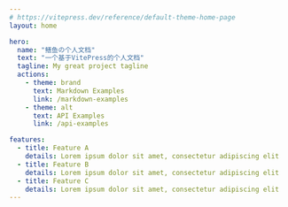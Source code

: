 ```yaml
---
# https://vitepress.dev/reference/default-theme-home-page
layout: home

hero:
  name: "鳝鱼の个人文档"
  text: "一个基于VitePress的个人文档"
  tagline: My great project tagline
  actions:
    - theme: brand
      text: Markdown Examples
      link: /markdown-examples
    - theme: alt
      text: API Examples
      link: /api-examples

features:
  - title: Feature A
    details: Lorem ipsum dolor sit amet, consectetur adipiscing elit
  - title: Feature B
    details: Lorem ipsum dolor sit amet, consectetur adipiscing elit
  - title: Feature C
    details: Lorem ipsum dolor sit amet, consectetur adipiscing elit
---
```


